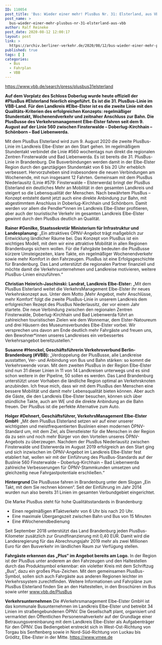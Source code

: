 ```yaml
---
ID: 110054
post_title: 'Bus: Wieder einer mehr! PlusBus Nr. 31: Elsterland, aus VBB'
post_name: >
  bus-wieder-einer-mehr-plusbus-nr-31-elsterland-aus-vbb
author: Ralf Reineke
post_date: 2020-08-12 12:00:17
layout: post
link: >
  https://archiv.berliner-verkehr.de/2020/08/12/bus-wieder-einer-mehr-plusbus-nr-31-elsterland-aus-vbb/
published: true
tags: [ ]
categories:
  - Bus
  - Fahrplan
  - VBB
---
```

https://www.vbb.de/search/press/plusbus31elsterland

<strong>Auf dem Vorplatz des Schloss Doberlug wurde heute offiziell der #PlusBus #Elsterland feierlich eingeführt. Es ist die 31. PlusBus-Linie im VBB-Land. Für den Landkreis #Elbe-Elster ist es die zweite Linie mit den Qualitäts-Kriterien des erfolgreichen Konzepts: regelmäßiger Stundentakt, Wochenendverkehr und zeitnaher Anschluss zur Bahn. Die PlusBusse des Verkehrsmanagement Elbe-Elster fahren seit dem 9. August auf der Linie 560 zwischen Finsterwalde – Doberlug-Kirchhain – Schönborn – Bad Liebenwerda.</strong>

Mit dem PlusBus Elsterland wird zum 9. August 2020 die zweite PlusBus-Linie im Landkreis Elbe-Elster an den Start gehen. Im regelmäßigem Stundentakt verbindet die Linie #560 wochentags nun direkt die regionalen Zentren Finsterwalde und Bad Liebenwerda. Es ist bereits die 31. PlusBus-Linie in Brandenburg. Die Busverbindungen werden damit in der Elbe-Elster Region durch den ganztägigen Stundentakt von 6 bis 20 Uhr erheblich verbessert. Hervorzuheben sind insbesondere die neuen Verbindungen am Wochenende, mit nun insgesamt 12 Fahrten. Gemeinsam mit dem PlusBus Niederlausitz (Linie #579: Finsterwalde – Elsterwerda) bringt der PlusBus Elsterland ein deutliches Mehr an Mobilität in den gesamten Landkreis und steigert so die Lebensqualität der Menschen. Nach bewährtem PlusBus – Konzept entsteht damit jetzt auch eine direkte Anbindung zur Bahn, mit abgestimmtem Anschluss in Doberlug-Kirchhain und Schönborn.
Damit werden vor allem die Pendler*innen im Landkreis Elbe-Elster profitieren, aber auch der touristische Verkehr im gesamten Landkreis Elbe-Elster gewinnt durch den PlusBus deutlich an Qualität.

<strong>Rainer #Genilke, Staatssekretär Ministerium für Infrastruktur und Landesplanung:</strong>
„Ein attraktives ÖPNV-Angebot trägt maßgeblich zur Entwicklung ländlicher Räume bei. Das Konzept von PlusBus ist ein wichtiges Modell, mit dem wir eine attraktive Mobilität in allen Regionen Brandenburgs sichern wollen. Für die Fahrgäste bedeuten die PlusBusse kürzere Umsteigezeiten, klare Takte, ein regelmäßiger Wochenendverkehr sowie mehr Komfort in den Fahrzeugen. PlusBus ist eine Erfolgsgeschichte für Brandenburg. Das Land unterstützt die regionalen Partner finanziell und möchte damit die Verkehrsunternehmen und Landkreise motivieren, weitere PlusBus-Linien einzuführen.“

<strong>Christian Heinrich-Jaschinski: Landrat, Landkreis Elbe-Elster:</strong>
„Mit dem PlusBus Elsterland weitet die VerkehrsManagement Elbe-Elster ihr neues Verkehrskonzept aus. Unter dem Motto ‚Mehr Angebot, mehr Anschlüsse, mehr Komfort‘ folgt die zweite PlusBus-Linie in unserem Landkreis dem erfolgreichen Rezept des PlusBus Niederlausitz, der vor einem Jahr startete. Die neue Verbindung zwischen den regionalen Zentren Finsterwalde, Doberlug-Kirchhain und Bad Liebenwerda führt an zahlreichen touristischen Zielen wie dem Wonnemar, dem Elster-Natoureum und drei Häusern des Museumsverbundes Elbe-Elster vorbei. Wir versprechen uns davon am Ende deutlich mehr Fahrgäste und freuen uns, den Bewohner*innen unseres Landkreises ein verbessertes Verkehrsangebot bereitzustellen.“

<strong>Susanne #Henckel, Geschäftsführerin Verkehrsverbund Berlin-Brandenburg (#VBB):</strong>
„Verdoppelung der PlusBusse, alle Landkreise ausstatten, Ver- und Anbindung von Bus und Bahn stärken: so kommt die Verkehrswende voran. Mit dem zweiten PlusBus in der Region Elbe-Elster sind nun 31 dieser Linien in 11 von 14 Landkreisen unterwegs und es sind schon weitere in der Pipeline, 50 sollen es werden. Das Land Brandenburg unterstützt unser Vorhaben die ländliche Region optimal an Verkehrsknoten anzubinden. Ich freue mich, dass wir mit dem PlusBus den Menschen eine bessere Mobilität und damit mehr Lebensqualität bieten können. Aber auch die Gäste, die den Landkreis Elbe-Elster besuchen, können sich über stündliche Takte, auch am WE und die direkte Anbindung an die Bahn freuen. Der PlusBus ist die perfekte Alternative zum Auto.

<strong>Holger #Dehnert, Geschäftsführer, VerkehrsManagement Elbe-Elster GmbH:</strong>
„Mit dem PlusBus Elsterland setzen wir auf einer unserer wichtigsten und meistfrequentierten Buslinien einen modernen ÖPNV-Standard um, mit dem Ziel, als Dienstleister für die Menschen in der Region da zu sein und noch mehr Bürger von den Vorteilen unseres ÖPNV-Angebots zu überzeugen. Nachdem der PlusBus Niederlausitz zwischen Finsterwalde und Elsterwerda im August 2019 erfolgreich an den Start ging und sich inzwischen im ÖPNV-Angebot im Landkreis Elbe-Elster fest etabliert hat, wollen wir mit der Einführung des PlusBus-Standards auf der Buslinie 560 Finsterwalde – Doberlug-Kirchhain – Bad Liebenwerda zahlreiche Verbesserungen für ÖPNV-Stammkunden umsetzen und gleichzeitig neue Fahrgastpotentiale erschließen.“

<strong>Hintergrund</strong>
Die PlusBusse fahren in Brandenburg unter dem Slogan „Ein Takt, mit dem Sie rechnen können“. Seit der Einführung im Jahr 2014 wurden nun also bereits 31 Linien im gesamten Verbundgebiet eingerichtet.

Die Marke PlusBus steht für hohe Qualitätsstandards in Brandenburg:
<ul>
 	<li>Einen regelmäßigen #Taktverkehr von 6 Uhr bis nach 20 Uhr.</li>
 	<li>Eine maximale Übergangszeit zwischen Bahn und Bus von 15 Minuten</li>
 	<li>Eine #Wochenendbedienung</li>
</ul>
Seit September 2018 unterstützt das Land Brandenburg jeden PlusBus-Kilometer zusätzlich zur Grundfinanzierung mit 0,40 EUR. Damit wird die Landesregierung für das Abrechnungsjahr 2019 mehr als zwei Millionen Euro für den Busverkehr im ländlichen Raum zur Verfügung stellen.

<strong>Fahrgäste erkennen das „Plus“ im Angebot bereits am Logo.</strong>
In der Region ist der PlusBus unter anderem an den Fahrzeugen und den Haltestellen durch das Produktsymbol erkennbar: ein violetter Kreis mit dem Schriftzug „Bus“, dazu ein großes Plus-Zeichen. Mit dem gemeinsamen PlusBus-Symbol, sollen sich auch Fahrgäste aus anderen Regionen leichter im Verkehrssystem zurechtfinden.
Weitere Informationen und Fahrpläne zum PlusBus Elsterland finden Sie an den Haltestellen, in den Broschüren im Bus sowie unter <a href="http://k22z.mjt.lu/lnk/ANEAAHu6WcUAAcuBde4AAAAKEHMAAAAAA0EAAAFQAAkpzABfM6nzb4Ziq-RwSF2nx5LgRGANkAAIsKQ/1/jIspD3rhyq5KIjzIxWi_iA/aHR0cHM6Ly93d3cudmJiLmRlL1BsdXNCdXM" target="_blank" rel="noopener noreferrer" data-saferedirecturl="https://www.google.com/url?q=http://k22z.mjt.lu/lnk/ANEAAHu6WcUAAcuBde4AAAAKEHMAAAAAA0EAAAFQAAkpzABfM6nzb4Ziq-RwSF2nx5LgRGANkAAIsKQ/1/jIspD3rhyq5KIjzIxWi_iA/aHR0cHM6Ly93d3cudmJiLmRlL1BsdXNCdXM&amp;source=gmail&amp;ust=1597312651676000&amp;usg=AFQjCNFvlR7XjSfTT8cZI2GnljfLVQtFFg">www.vbb.de/PlusBus</a>

<strong>Verkehrsunternehmen</strong>
Die #Verkehrsmanagement Elbe-Elster GmbH ist das kommunale Busunternehmen im Landkreis Elbe-Elster und betreibt 34 Linien im straßengebundenen ÖPNV. Die Gesellschaft plant, organisiert und vermarktet den Öffentlichen Personennahverkehr auf der Grundlage einer Betrauungsvereinbarung mit dem Landkreis Elbe-Elster als Aufgabenträger für den ÖPNV. Das Bediengebiet erstreckt sich in West-Ost-Richtung von Torgau bis Senftenberg sowie in Nord-Süd-Richtung von Luckau bis Gröditz, Elbe-Elster in der Mitte.
<a href="http://k22z.mjt.lu/lnk/ANEAAHu6WcUAAcuBde4AAAAKEHMAAAAAA0EAAAFQAAkpzABfM6nzb4Ziq-RwSF2nx5LgRGANkAAIsKQ/2/funCzsg_3AJRxh1wDTj6Zg/aHR0cHM6Ly93d3cudm1lZS5kZQ" target="_blank" rel="noopener noreferrer" data-saferedirecturl="https://www.google.com/url?q=http://k22z.mjt.lu/lnk/ANEAAHu6WcUAAcuBde4AAAAKEHMAAAAAA0EAAAFQAAkpzABfM6nzb4Ziq-RwSF2nx5LgRGANkAAIsKQ/2/funCzsg_3AJRxh1wDTj6Zg/aHR0cHM6Ly93d3cudm1lZS5kZQ&amp;source=gmail&amp;ust=1597312651676000&amp;usg=AFQjCNFhh83wNzWuvTwakYqg2d7JTf4CSw">https://www.vmee.de</a>
